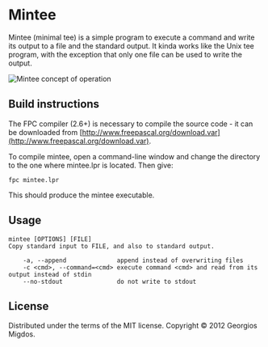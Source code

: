 # Mintee

Mintee (minimal tee) is a simple program to execute a command and write its output to a file and the standard output.
It kinda works like the Unix tee program, with the exception that only one file can be used to write the output.

![Mintee concept of operation](http://dl.dropbox.com/u/599926/images/mintee.svg)

## Build instructions

The FPC compiler (2.6+) is necessary to compile the source code - it can be downloaded from [http://www.freepascal.org/download.var](http://www.freepascal.org/download.var).

To compile mintee, open a command-line window and change the directory to the one where mintee.lpr is located.
Then give:

    fpc mintee.lpr
    
This should produce the mintee executable.

## Usage

    mintee [OPTIONS] [FILE]
    Copy standard input to FILE, and also to standard output.
    
        -a, --append              append instead of overwriting files
        -c <cmd>, --command=<cmd> execute command <cmd> and read from its output instead of stdin
        --no-stdout               do not write to stdout
    

## License

Distributed under the terms of the MIT license.
Copyright © 2012 Georgios Migdos.

